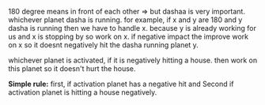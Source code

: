 180 degree means in front of each other =>  but dashaa is very important. whichever planet dasha is running. for example, if x and y are 180 and y dasha is running then we have to handle x. because y is already working for us and x is stopping by so work on x.  if negative impact the improve work on x so it doesnt negatively hit the dasha running planet y.

whichever planet is activated, if it is negatively hitting a house. then work on this planet so it doesn't hurt the house. 

**Simple rule:**
first, if activation planet has a negative hit and Second if activation planet is hitting a house negatively.